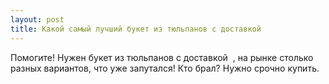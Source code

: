 ```yaml
---
layout: post 
title: Какой самый лучший букет из тюльпанов с доставкой ‌ 
--- 
```

Помогите! Нужен букет из тюльпанов с доставкой ‌ , на рынке столько разных вариантов, что уже запутался! Кто брал? Нужно срочно купить.